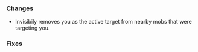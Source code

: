 ### Changes
- Invisibily removes you as the active target from nearby mobs that were targeting you.

### Fixes

